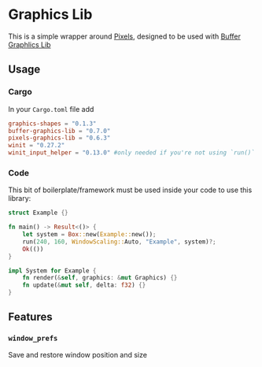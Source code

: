 # Graphics Lib

This is a simple wrapper around [Pixels](https://github.com/parasyte/pixels), designed to be used with [Buffer Graphlics Lib](https://github.com/raybritton/buffer-graphics-lib)

## Usage

### Cargo

In your `Cargo.toml` file add
```toml
graphics-shapes = "0.1.3"
buffer-graphics-lib = "0.7.0"
pixels-graphics-lib = "0.6.3"
winit = "0.27.2"
winit_input_helper = "0.13.0" #only needed if you're not using `run()`
```

### Code

This bit of boilerplate/framework must be used inside your code to use this library:
```rust
struct Example {}

fn main() -> Result<()> {
    let system = Box::new(Example::new());
    run(240, 160, WindowScaling::Auto, "Example", system)?;
    Ok(())
}

impl System for Example {
    fn render(&self, graphics: &mut Graphics) {}
    fn update(&mut self, delta: f32) {}
}
```

## Features

### `window_prefs`

Save and restore window position and size
